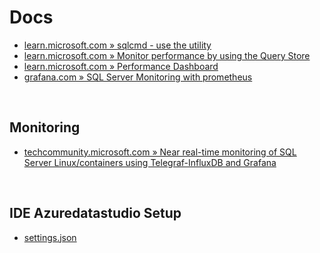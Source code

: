 # Docs

- [learn.microsoft.com » sqlcmd - use the utility](https://learn.microsoft.com/en-us/sql/tools/sqlcmd/sqlcmd-use-utility?view=sql-server-ver16)
- [learn.microsoft.com » Monitor performance by using the Query Store](https://learn.microsoft.com/en-us/sql/relational-databases/performance/monitoring-performance-by-using-the-query-store?view=sql-server-ver16)
- [learn.microsoft.com » Performance Dashboard](https://learn.microsoft.com/en-us/sql/relational-databases/performance/performance-dashboard?view=sql-server-ver16)
- [grafana.com » SQL Server Monitoring with prometheus](https://grafana.com/grafana/dashboards/11517-sql-server-monitoring/?tab=reviews)

<br>

## Monitoring

- [techcommunity.microsoft.com » Near real-time monitoring of SQL Server Linux/containers using Telegraf-InfluxDB and Grafana](https://techcommunity.microsoft.com/t5/sql-server-blog/near-real-time-monitoring-of-sql-server-linux-containers-using/ba-p/2620050)


<br>

## IDE Azuredatastudio Setup

- [settings.json](./settings.json)
